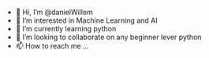 - 👋 Hi, I’m @danielWillem
- 👀 I’m interested in Machine Learning and AI
- 🌱 I’m currently learning python
- 💞️ I’m looking to collaborate on any beginner lever python
- 📫 How to reach me ...

<!---
danielWillem/danielWillem is a ✨ special ✨ repository because its `README.md` (this file) appears on your GitHub profile.
You can click the Preview link to take a look at your changes.
--->
